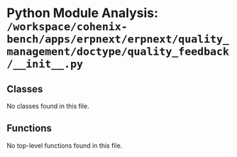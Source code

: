 # Python Module Analysis: `/workspace/cohenix-bench/apps/erpnext/erpnext/quality_management/doctype/quality_feedback/__init__.py`

## Classes

No classes found in this file.


## Functions

No top-level functions found in this file.
